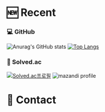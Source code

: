 # 🆕 Recent
### 💻 GitHub 
![Anurag's GitHub stats](https://github-readme-stats.vercel.app/api?username=lloydkwak&show_icons=true&bg_color=00000000)
[![Top Langs](https://github-readme-stats.vercel.app/api/top-langs/?username=lloydkwak&layout=donut)](https://github.com/anuraghazra/github-readme-stats)

### 🥇 Solved.ac
[![Solved.ac프로필](http://mazassumnida.wtf/api/v2/generate_badge?boj=lloydkwak)](https://solved.ac/lloydkwak)
![mazandi profile](http://mazandi.herokuapp.com/api?handle=lloydkwak&theme=cold)

# 🔗 Contact


